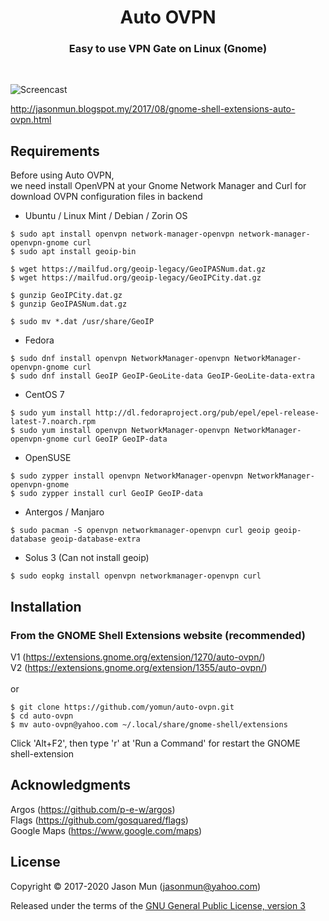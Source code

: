 <h1 align="center">Auto OVPN</h1>
<h3 align="center">Easy to use VPN Gate on Linux (Gnome)</h3>
<br>

![Screencast](https://extensions.gnome.org/extension-data/screenshots/screenshot_1355.png)

http://jasonmun.blogspot.my/2017/08/gnome-shell-extensions-auto-ovpn.html
<br>

## Requirements

Before using Auto OVPN, <br>
we need install OpenVPN at your Gnome Network Manager and Curl for download OVPN configuration files in backend<br>

- Ubuntu / Linux Mint / Debian / Zorin OS
```
$ sudo apt install openvpn network-manager-openvpn network-manager-openvpn-gnome curl
$ sudo apt install geoip-bin

$ wget https://mailfud.org/geoip-legacy/GeoIPASNum.dat.gz
$ wget https://mailfud.org/geoip-legacy/GeoIPCity.dat.gz

$ gunzip GeoIPCity.dat.gz
$ gunzip GeoIPASNum.dat.gz

$ sudo mv *.dat /usr/share/GeoIP
```
- Fedora
```
$ sudo dnf install openvpn NetworkManager-openvpn NetworkManager-openvpn-gnome curl
$ sudo dnf install GeoIP GeoIP-GeoLite-data GeoIP-GeoLite-data-extra
```
- CentOS 7
```
$ sudo yum install http://dl.fedoraproject.org/pub/epel/epel-release-latest-7.noarch.rpm
$ sudo yum install openvpn NetworkManager-openvpn NetworkManager-openvpn-gnome curl GeoIP GeoIP-data
```
- OpenSUSE
```
$ sudo zypper install openvpn NetworkManager-openvpn NetworkManager-openvpn-gnome
$ sudo zypper install curl GeoIP GeoIP-data
```
- Antergos / Manjaro
```
$ sudo pacman -S openvpn networkmanager-openvpn curl geoip geoip-database geoip-database-extra
```
- Solus 3 (Can not install geoip)
```
$ sudo eopkg install openvpn networkmanager-openvpn curl
```
## Installation

### From the GNOME Shell Extensions website (recommended)
V1 (https://extensions.gnome.org/extension/1270/auto-ovpn/)<br>
V2 (https://extensions.gnome.org/extension/1355/auto-ovpn/)
<br><br>
or
```
$ git clone https://github.com/yomun/auto-ovpn.git
$ cd auto-ovpn
$ mv auto-ovpn@yahoo.com ~/.local/share/gnome-shell/extensions
```
Click 'Alt+F2', then type 'r' at 'Run a Command' for restart the GNOME shell-extension

## Acknowledgments

Argos (https://github.com/p-e-w/argos)<br>
Flags (https://github.com/gosquared/flags)<br>
Google Maps (https://www.google.com/maps)

## License

Copyright &copy; 2017-2020 Jason Mun (<jasonmun@yahoo.com>)

Released under the terms of the [GNU General Public License, version 3](https://gnu.org/licenses/gpl.html)
